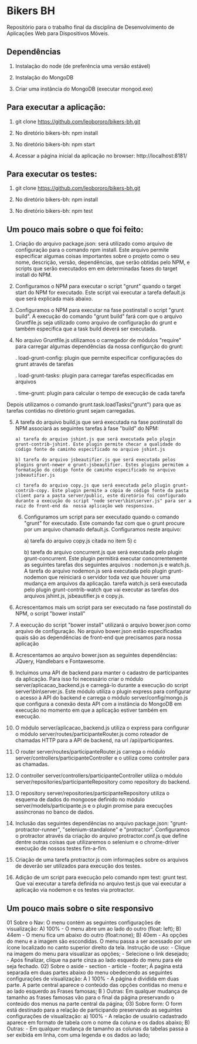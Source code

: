 # Bikers BH
Repositório para o trabalho final da disciplina de Desenvolvimento de Aplicações Web para Dispositivos Móveis.

## Dependências

1) Instalação do node (de preferência uma versão estável)

2) Instalação do MongoDB

3) Criar uma instância do MongoDB (executar mongod.exe)

## Para executar a aplicação:

1) git clone https://github.com/leobororo/bikers-bh.git

2) No diretório bikers-bh: npm install

3) No diretório bikers-bh: npm start

4) Acessar a página inicial da aplicação no browser: http://localhost:8181/

## Para executar os testes:

1) git clone https://github.com/leobororo/bikers-bh.git

2) No diretório bikers-bh: npm install

3) No diretório bikers-bh: npm test

## Um pouco mais sobre o que foi feito:

 1) Criação do arquivo package.json: será utilizado como arquivo de configuração para o comando npm install. Este arquivo permite especificar algumas coisas importantes sobre o projeto como o seu nome, descrição, versão, dependências, que serão obtidas pelo NPM, e scripts que serão executados em em determinadas fases do target install do NPM.

 2) Configuramos o NPM para executar o script "grunt" quando o target start do NPM for executado. Este script vai executar a tarefa default.js que será explicada mais abaixo.

 3) Configuramos o NPM para executar na fase postinstall o script "grunt build". A execução do comando "grunt build" fará com que o arquivo Gruntfile.js seja utilizado como arquivo de configuração do grunt e também especifica que a task build deverá ser executada.

 4) No arquivo Gruntfile.js utilizamos o carregador de módulos "require" para carregar algumas dependências da nossa configurção do grunt:

   	. load-grunt-config: plugin que permite especificar configurações do grunt através de tarefas

  	. load-grunt-tasks: plugin para carregar tarefas especificadas em arquivos

  	. time-grunt: plugin para calcular o tempo de execução de cada tarefa

 Depois utilizamos o comando grunt.task.loadTasks("grunt") para que as tarefas contidas no diretório grunt sejam carregadas.

 5) A tarefa do arquivo build.js que será executada na fase postinstall do NPM associará as seguintes tarefas à fase "build" do NPM:

		a) tarefa do arquivo jshint.js que será executada pelo plugin grunt-contrib-jshint. Este plugin permite checar a qualidade do código fonte de caminho especificado no arquivo jshint.js

		b) tarefa do arquivo jsbeautifier.js que será executada pelos plugins grunt-newer e grunt-jsbeautifier. Estes plugins permitem a formatação do código fonte de caminho especificado no arquivo jsbeautifier.js

		c) tarefa do arquivo copy.js que será executada pelo plugin grunt-contrib-copy. Este plugin permite a cópia de código fonte da pasta client para a pasta server/public, este diretório foi configurado durante a execução do script "node server\bin\server.js" para ser a raiz do front-end da  nossa aplicação web responsiva.

	6) Configuramos um script para ser executado quando o comando "grunt" for executado. Este comando faz com que o grunt procure por um arquivo chamado default.js. Configuramos neste arquivo:

		a) tarefa do arquivo copy.js citada no item 5) c

		b) tarefa do arquivo concurrent.js que será executada pelo plugin grunt-concurrent. Este plugin permitirá executar concorrentemente as seguintes tarefas dos seguintes arquivos : nodemon.js e watch.js. A tarefa do arquivo nodemon.js será executada pelo plugin grunt-nodemon que reiniciará o servidor toda vez que houver uma mudança em arquivos da aplicação. tarefa watch.js será executada pelo plugin grunt-contrib-watch que vai executar as tarefas dos arquivos jshint.js, jsbeautifier.js e copy.js.

  7) Acrescentamos mais um script para ser executado na fase postinstall do NPM, o script "bower install"

  8) A execução do script "bower install" utilizará o arquivo bower.json como arquivo de configuração. No arquivo bower.json estão especificadas quais são as dependências de front-end que precisamos para nossa aplicação

  9) Acrescentamos ao arquivo bower.json as seguintes dependências: JQuery, Handlebars e Fontawesome.

  10) Incluímos uma API de backend para manter o cadastro de participantes da aplicação. Para isso foi necessário criar o módulo server/aplicacao_backend.js e carregá-lo durante a execução do script server\bin\server.js. Este módulo utiliza o plugin express para configurar o acesso à API do backend e carrega o módulo server/config/mongo.js que configura a conexão desta API com a instância do MongoDB em execução no momento em que a aplicação estiver também em execução.

  11) O módulo server/aplicacao_backend.js utiliza o express para configurar o módulo server/routes/participanteRouter.js como roteador de chamadas HTTP para a API de backend, na url /api/participantes.

  12) O router server/routes/participanteRouter.js carrega o módulo server/controllers/participanteController e o utiliza como controller para as chamadas.

  13) O controller server/controllers/participanteController utiliza o módulo server/repositories/participanteRepository como repository do backend.

  14) O repository server/repositories/participanteRepository utiliza o esquema de dados do mongoose definido no módulo server/models/participante.js e o plugin promise para execuções assíncronas no banco de dados.

  15) Inclusão das seguintes dependências no arquivo package.json: "grunt-protractor-runner", "selenium-standalone" e "protractor". Configuramos o protractor através da criação do arquivo protractor.conf.js que define dentre outras coisas que utilizaremos o selenium e o chrome-driver execução de nossos testes fim-a-fim.

  16) Criação de uma tarefa protractor.js com informações sobre os arquivos de deverão ser utilizados para execução dos testes.

  17) Adição de um script para execução pelo comando npm test: grunt test. Que vai executar a tarefa definida no arquivo test.js que vai executar a aplicação via nodemon e os testes via protractor.

  ## Um pouco mais sobre o site responsivo
  01 Sobre o Nav:
    O menu contém as seguintes configurações de visualização:
    A) 100% - O menu abre um ao lado do outro (float: left);
    B) 44em - O menu fica um abaixo do outro  (float:none);
    B) 40em - As opções do menu e a imagem são escondidas. O menu passa a ser acessado por um ícone localizado no canto superior direito da tela. Instrução de uso:
          - Clique na imagem do menu para visualizar as opções;
          - Selecione o link desejado;
          - Após finalizar, clique na parte cinza ao lado esquedo do menu para ele seja fechado.
  02) Sobre o aside - section - article - footer;
      Á pagina está separada em duas partes abaixo do menu obedecendo as seguintes configurações de visualização:
      A ) 100% - A página é dividida em duas parte. A parte central aparece o conteúdo das opções contidas no menu e ao lado esquerdo as Frases famosas;
      B ) Outras: Em qualquer mudança de tamanho as frases famosas vão para o final da página preservando o conteúdo dos menus na parte central da página;
  03) Sobre form:
    O form está destinado para a relação de participando  preservando as seguintes configurações de visualização:
    a) 100% - A relação de usuário cadastrado aparece em formato de tabela com o nome da coluna e os dados abaixo;
    B)  Outras: - Em qualquer mudança de tamanho as colunas da tabelas passa a ser exibida em linha, com uma legenda e os dados ao lado;
